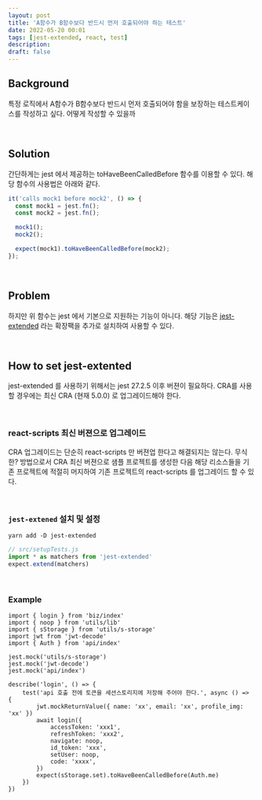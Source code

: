 ```yaml
---
layout: post
title: 'A함수가 B함수보다 반드시 먼저 호출되어야 하는 테스트'
date: 2022-05-20 00:01
tags: [jest-extended, react, test]
description: 
draft: false
---
```


## Background
특정 로직에서 A함수가 B함수보다 반드시 먼저 호출되어야 함을 보장하는 테스트케이스를 작성하고 싶다. 어떻게 작성할 수 있을까

<br/>

## Solution
간단하게는 jest 에서 제공하는 toHaveBeenCalledBefore 함수를 이용할 수 있다. 해당 함수의 사용법은 아래와 같다. 

```js
it('calls mock1 before mock2', () => {
  const mock1 = jest.fn();
  const mock2 = jest.fn();

  mock1();
  mock2();

  expect(mock1).toHaveBeenCalledBefore(mock2);
});
```

<br/>

## Problem
하지만 위 함수는 jest 에서 기본으로 지원하는 기능이 아니다. 해당 기능은 [jest-extended](https://github.com/jest-community/jest-extended#jest-extended) 라는 확장팩을 추가로 설치하여 사용할 수 있다.


<br/>

## How to set jest-extented
jest-extended 를 사용하기 위해서는 jest 27.2.5 이후 버젼이 필요하다. CRA를 사용할 경우에는 최신 CRA (현재 5.0.0) 로 업그레이드해야 한다.


<br/>

### react-scripts 최신 버젼으로 업그레이드
CRA 업그레이드는 단순히 react-scripts 만 버젼업 한다고 해결되지는 않는다. 무식한? 방법으로서 CRA 최신 버젼으로 샘플 프로젝트를 생성한 다음 해당 리소스들을 기존 프로젝트에 적절히 머지하여 기존 프로젝트의 react-scripts 를 업그레이드 할 수 있다.

<br/>

### `jest-extened` 설치 및 설정
```
yarn add -D jest-extended
```

```js
// src/setupTests.js
import * as matchers from 'jest-extended'
expect.extend(matchers)
```

<br/>

### Example
```js{22}
import { login } from 'biz/index'
import { noop } from 'utils/lib'
import { sStorage } from 'utils/s-storage'
import jwt from 'jwt-decode'
import { Auth } from 'api/index'

jest.mock('utils/s-storage')
jest.mock('jwt-decode')
jest.mock('api/index')

describe('login', () => {
    test('api 호출 전에 토큰을 세션스토리지에 저장해 주어야 한다.', async () => {
        jwt.mockReturnValue({ name: 'xx', email: 'xx', profile_img: 'xx' })
        await login({
            accessToken: 'xxx1',
            refreshToken: 'xxx2',
            navigate: noop,
            id_token: 'xxx',
            setUser: noop,
            code: 'xxxx',
        })
        expect(sStorage.set).toHaveBeenCalledBefore(Auth.me)
    })
})
```
